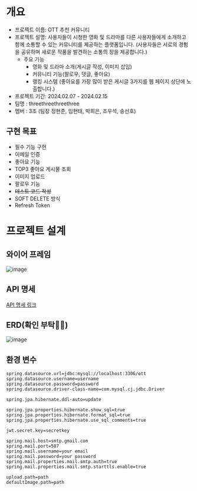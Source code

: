 # 개요

- 프로젝트 이름: OTT 추천 커뮤니티
- 프로젝트 설명: 사용자들이 시청한 영화 및 드라마를 다른 사용자들에게 소개하고 함께 소통할 수 있는 커뮤니티를 제공하는 플랫폼입니다. (사용자들은 서로의 경험을 공유하며 새로운 작품을 발견하는 소통의 장을 제공합니다.)
    - 주요 기능
        - 영화 및 드라마 소개(게시글 작성, 이미지 삽입)
        - 커뮤니티 기능(팔로우, 댓글, 좋아요)
        - 랭킹 시스템 (좋아요를 가장 많이 받은 게시글 3가지를 웹 페이지 상단에 노출합니다.)
- 프로젝트 기간: 2024.02.07 - 2024.02.15
- 팀명 : threethreethreethree
- 멤버 : 3조 (팀장 정현준, 임현태, 박희은, 조우석, 송선호)

## 구현 목표

- 필수 기능 구현
- 이메일 인증
- 좋아요 기능
- TOP3 좋아요 게시물 조회
- 이미지 업로드
- 팔로우 기능
- ~~테스트 코드 작성~~
- SOFT DELETE 방식
- Refresh Token

# 프로젝트 설계

## 와이어 프레임

![image](https://github.com/threethreethreethree/OTT_Suggestion/assets/67190090/e5850fca-15d2-4f23-8dde-1de4ac72ee19)


## API 명세

[API 명세 링크](https://www.notion.so/d24c590d55e645bba7523e67051b4fd9?v=4ab5a98eaa7e47a3accfd35cd0113595&pvs=4)

## ERD(확인 부탁🙏🏻)

![image](https://github.com/threethreethreethree/OTT_Suggestion/assets/67190090/aeec954b-c90f-4288-82e0-04a240453361)

## 환경 변수
```
spring.datasource.url=jdbc:mysql://localhost:3306/ott
spring.datasource.username=username
spring.datasource.password=password
spring.datasource.driver-class-name=com.mysql.cj.jdbc.Driver

spring.jpa.hibernate.ddl-auto=update

spring.jpa.properties.hibernate.show_sql=true
spring.jpa.properties.hibernate.format_sql=true
spring.jpa.properties.hibernate.use_sql_comments=true

jwt.secret.key=secretkey

spring.mail.host=smtp.gmail.com
spring.mail.port=587
spring.mail.username=your email
spring.mail.password=your password
spring.mail.properties.mail.smtp.auth=true
spring.mail.properties.mail.smtp.starttls.enable=true

upload.path=path
defaultImage.path=path
```
